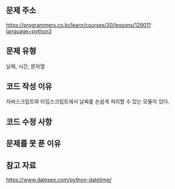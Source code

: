 ## 문제 주소

https://programmers.co.kr/learn/courses/30/lessons/12901?language=python3

## 문제 유형

날짜, 시간, 문자열

## 코드 작성 이유

자바스크립트와 타입스크립트에서 날짜를 손쉽게 처리할 수 있는 모듈이 있다.

## 코드 수정 사항

## 문제를 못 푼 이유

## 참고 자료

https://www.daleseo.com/python-datetime/
